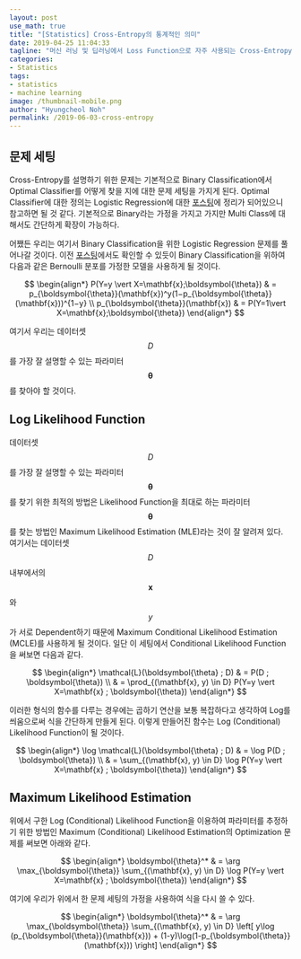 ```yaml
---
layout: post
use_math: true
title: "[Statistics] Cross-Entropy의 통계적인 의미"
date: 2019-04-25 11:04:33
tagline: "머신 러닝 및 딥러닝에서 Loss Function으로 자주 사용되는 Cross-Entropy의 유도 과정 및 통계적인 의미 정리"
categories:
- Statistics
tags:
- statistics
- machine learning
image: /thumbnail-mobile.png
author: "Hyungcheol Noh"
permalink: /2019-06-03-cross-entropy
---
```


## 문제 세팅
Cross-Entropy를 설명하기 위한 문제는 기본적으로 Binary Classification에서 Optimal Classifier를 어떻게 찾을 지에 대한 문제 세팅을 가지게 된다. Optimal Classifier에 대한 정의는 Logistic Regression에 대한 [포스팅](https://hcnoh.github.io/2019-04-25-logistic-regression-and-naive-bayes)에 정리가 되어있으니 참고하면 될 것 같다. 기본적으로 Binary라는 가정을 가지고 가지만 Multi Class에 대해서도 간단하게 확장이 가능하다.

어쨌든 우리는 여기서 Binary Classification을 위한 Logistic Regression 문제를 풀어나갈 것이다. 이전 [포스팅](https://hcnoh.github.io/2019-04-25-logistic-regression-and-naive-bayes)에서도 확인할 수 있듯이 Binary Classification을 위하여 다음과 같은 Bernoulli 분포를 가정한 모델을 사용하게 될 것이다.

$$
\begin{align*}
P(Y=y \vert X=\mathbf{x};\boldsymbol{\theta})
& = p_{\boldsymbol{\theta}}(\mathbf{x})^y(1−p_{\boldsymbol{\theta}}(\mathbf{x}))^{1−y} \\
p_{\boldsymbol{\theta}}(\mathbf{x})
& = P(Y=1\vert X=\mathbf{x};\boldsymbol{\theta})
\end{align*}
$$

여기서 우리는 데이터셋 $$D$$를 가장 잘 설명할 수 있는 파라미터 $$\boldsymbol{\theta}$$를 찾아야 할 것이다.

## Log Likelihood Function
데이터셋 $$D$$를 가장 잘 설명할 수 있는 파라미터 $$\boldsymbol{\theta}$$를 찾기 위한 최적의 방법은 Likelihood Function을 최대로 하는 파라미터 $$\boldsymbol{\theta}$$를 찾는 방법인 Maximum Likelihood Estimation (MLE)라는 것이 잘 알려져 있다. 여기서는 데이터셋 $$D$$ 내부에서의 $$\mathbf{x}$$와 $$y$$가 서로 Dependent하기 때문에 Maximum Conditional Likelihood Estimation (MCLE)를 사용하게 될 것이다. 일단 이 세팅에서 Conditional Likelihood Function을 써보면 다음과 같다.

$$
\begin{align*}
\mathcal{L}(\boldsymbol{\theta} ; D)
& = P(D ; \boldsymbol{\theta}) \\
& = \prod_{(\mathbf{x}, y) \in D} P(Y=y \vert X=\mathbf{x} ; \boldsymbol{\theta})
\end{align*}
$$

이러한 형식의 함수를 다루는 경우에는 곱하기 연산을 보통 복잡하다고 생각하여 Log를 씌움으로써 식을 간단하게 만들게 된다. 이렇게 만들어진 함수는 Log (Conditional) Likelihood Function이 될 것이다.

$$
\begin{align*}
\log \mathcal{L}(\boldsymbol{\theta} ; D)
& = \log P(D ; \boldsymbol{\theta}) \\
& = \sum_{(\mathbf{x}, y) \in D} \log P(Y=y \vert X=\mathbf{x} ; \boldsymbol{\theta})
\end{align*}
$$

## Maximum Likelihood Estimation
위에서 구한 Log (Conditional) Likelihood Function을 이용하여 파라미터를 추정하기 위한 방법인 Maximum (Conditional) Likelihood Estimation의 Optimization 문제를 써보면 아래와 같다.

$$
\begin{align*}
\boldsymbol{\theta}^*
& = \arg \max_{\boldsymbol{\theta}} \sum_{(\mathbf{x}, y) \in D} \log P(Y=y \vert X=\mathbf{x} ; \boldsymbol{\theta})
\end{align*}
$$

여기에 우리가 위에서 한 문제 세팅의 가정을 사용하여 식을 다시 쓸 수 있다.

$$
\begin{align*}
\boldsymbol{\theta}^*
& = \arg \max_{\boldsymbol{\theta}} \sum_{(\mathbf{x}, y) \in D} \left[ y\log (p_{\boldsymbol{\theta}}(\mathbf{x})) + (1-y)\log(1-p_{\boldsymbol{\theta}}(\mathbf{x})) \right]
\end{align*}
$$


